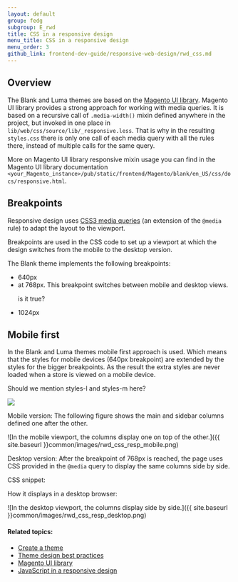```yaml
---
layout: default
group: fedg
subgroup: E_rwd
title: CSS in a responsive design
menu_title: CSS in a responsive design
menu_order: 3
github_link: frontend-dev-guide/responsive-web-design/rwd_css.md
---
```


<h2>Overview</h2>
The Blank and Luma themes are based on the <a href="{{site.gdeurl}}/css-topics/theme-ui-lib.html" target="_blank">Magento UI library</a>. Magento UI library provides a strong approach for working with media queries. It is based on a recursive call of <code>.media-width()</code> mixin defined anywhere in the project, but invoked in one place in <code>lib/web/css/source/lib/_responsive.less</code>. That is why in the resulting <code>styles.css</code> there is only one call of each media query with all the rules there, instead of multiple calls for the same query.

More on Magento UI library responsive mixin usage you can find in the Magento UI library documentation <code>&lt;your_Magento_instance&gt;/pub/static/frontend/Magento/blank/en_US/css/docs/responsive.html</code>.

<h2 id="fedg_rwd_css_break">Breakpoints</h2>

Responsive design uses <a href="http://www.w3.org/TR/css3-mediaqueries/" target="_blank">CSS3 media queries</a> (an extension of the `@media` rule) to adapt the layout to the viewport.

Breakpoints are used in the CSS code to set up a viewport at which the design switches from the mobile to the desktop version.

The Blank theme implements the following breakpoints:
<ul>
<li>640px </li>
<li>at 768px. This breakpoint switches between mobile and desktop views.
<p class="q">is it true?</p></li>
<li>1024px</li>
</ul>

<h2>Mobile first</h2>

In the Blank and Luma themes mobile first approach is used. Which means that the styles for mobile devices (640px breakpoint) are extended by the styles for the bigger breakpoints. As the result the extra styles are never loaded when a store is viewed on a mobile device.

<p class="q">Should we mention styles-l and styles-m here?</p>

<img src="{{site.baseurl}}common/images/css_responsive1.jpg">


Mobile version: The following figure shows the main and sidebar columns defined one after the other.

![In the mobile viewport, the columns display one on top of the other.]({{ site.baseurl }}common/images/rwd_css_resp_mobile.png)

Desktop version: After the breakpoint of 768px is reached, the page uses CSS provided in the `@media` query to display the same columns side by side.

CSS snippet:

<script src="https://gist.github.com/xcomSteveJohnson/787060623b87ef506bc0.js"></script>

How it displays in a desktop browser:

![In the desktop viewport, the columns display side by side.]({{ site.baseurl }}common/images/rwd_css_resp_desktop.png)

#### Related topics:

*	<a href="{{ site.gdeurl }}frontend-dev-guide/themes/theme-create.html">Create a theme</a>
*	<a href="{{ site.gdeurl }}frontend-dev-guide/responsive-web-design/theme-best-practices.html">Theme design best practices</a>
*	<a href="{{ site.gdeurl }}frontend-dev-guide/css-topics/theme-ui-lib.html">Magento UI library</a>
*	<a href="{{ site.gdeurl }}frontend-dev-guide/responsive-web-design/rwd_js.html">JavaScript in a responsive design</a>


